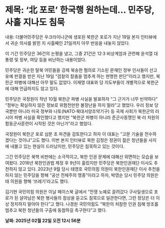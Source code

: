 # **제목: ‘北 포로’ 한국행 원하는데… 민주당, 사흘 지나도 침묵**

  내용: 더불어민주당은 우크라이나군에 생포된 북한군 포로가 지난 19일 본지 인터뷰에서 귀순 의사를 밝힌 지 사흘째인 21일까지 아무 반응을 내놓지 않았다.

이 기간 민주당은 36건의 논평을 냈고, 그중 21건은 12·3 비상계엄과 관련해 윤석열 대통령 및 정부, 여당 등을 비난하는 내용이었다.

민주당은 귀순한 탈북 어민들을 강제 북송한 혐의로 기소된 문재인 정부 인사들이 선고유예 판결을 받은 지난 19일 “검찰의 칼춤을 멈추게 하는 현명한 판단”이라고 했지만, 북한군 파병에 대해선 아무 말도 없었다. 이재명 대표와 당 지도부들이 개별적으로 북한군에 대해 언급하지도 않고 있다.

민주당은 국정원이 작년 10월 북한군 파병 사실을 발표하자 “그 근거가 너무 빈약하다” “정부는 확실하지 않은 정보로 위험천만한 불장난을 하지 말라”고 했었다. 우리 정보 당국뿐만 아니라 미국 정부와 나토(NATO·북대서양조약기구) 등 국제 사회가 북한군의 러시아 파병 사실을 확인했다고 했지만 “북한군 파병이 아니라 준군사동맹인 북·러 차원의 합동군사훈련이 시작된 것은 아닌가”라고 했었다.

국정원이 북한군 포로 심문 조 파견을 검토한다고 하자 이 대표는 “고문 기술을 전수하겠다는 것이냐”고도 했다. 이번 본지 인터뷰로 북한 김정은 정권이 젊은 청년들을 사지에 내몰고 있는 현실이 드러났지만, 민주당은 침묵하고 있는 것이다.

그간 민주당은 북핵 비판에는 소극적이고, 북한 인권 문제에 대해선 외면하는 모습을 보여왔다. 2016년 북한인권법 제정 후 9년이 흘렀지만 민주당은 북한인권재단 이사도 추천하지 않고 있다. 2023년 9월 당시 태영호 국민의힘 의원이 북한인권재단 이사 추천을 하지 않는 민주당을 향해 “공산 전체주의 맹종”이라고 하자, 박영순 당시 민주당 의원은 태 의원을 향해 ‘쓰레기’라고도 했다.

김기현 국민의힘 의원은 이날 페이스북 글에서 “전쟁 노예로 끌려갔다 구사일생으로 포로가 된 살아남은 북한 병사들의 참상을 듣고도 침묵으로 일관한다면, 그런 정당은 더 이상 정치하지 말아야 한다”고 했다. 나경원 국민의힘도 “북한의 처참한 인권 침해 방조를 멈추고 북한 청년들의 구출에 동참하길 촉구한다”고 했다.

  **날짜: 2025년 02월 22일 오전 12시 56분**